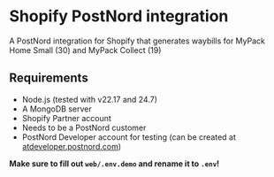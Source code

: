 # Shopify PostNord integration
A PostNord integration for Shopify that generates waybills for MyPack Home Small (30) and MyPack Collect (19)

## Requirements
- Node.js (tested with v22.17 and 24.7)
- A MongoDB server
- Shopify Partner account
- Needs to be a PostNord customer 
- PostNord Developer account for testing (can be created at [atdeveloper.postnord.com](https://atdeveloper.postnord.com))


**Make sure to fill out ``web/.env.demo`` and rename it to ``.env``!**
